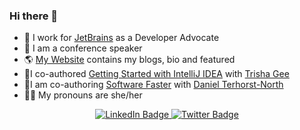 ### Hi there 👋

- 🥑 I work for [JetBrains](https://www.jetbrains.com) as a Developer Advocate
- 🎤 I am a conference speaker 
- 🌎 [My Website](https://www.helenjoscott.com) contains my blogs, bio and featured
- 📕I co-authored [Getting Started with IntelliJ IDEA](https://leanpub.com/gettingtoknowIntelliJIDEA) with [Trisha Gee](https://twitter.com/trisha_gee)
- 📗I am co-authoring [Software Faster](https://leanpub.com/softwarefaster/) with [Daniel Terhorst-North](https://twitter.com/tastapod)
- 👯‍♀️ My pronouns are she/her

<div align="center" id="badges">
  <a href="https://www.linkedin.com/in/helenjoscott">
    <img src="https://img.shields.io/badge/LinkedIn-blue?style=for-the-badge&logo=linkedin&logoColor=white" alt="LinkedIn Badge"/>
  </a>
  <a href="https://twitter.com/HelenJoScott">
    <img src="https://img.shields.io/badge/Twitter-blue?style=for-the-badge&logo=twitter&logoColor=white" alt="Twitter Badge"/>
  </a>
</div>
